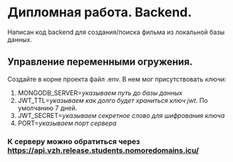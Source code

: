 # Дипломная работа. Backend.
Написан код backend для создания/поиска фильма из локальной базы данных. 
## Управление переменными огружения.
Создайте в корне проекта файл .env. В нем мог присутствовать ключи: 
1. MONGODB_SERVER=*указываем путь до базы данных*
2. JWT_TTL=*указываем как долго будет храниться ключ jwt*. По умолчанию 7 дней.
3. JWT_SECRET=*указываем секретное слово для шифрования ключа*
4. PORT=*указываем порт сервера*
### К серверу можно обратиться через https://api.vzh.release.students.nomoredomains.icu/
